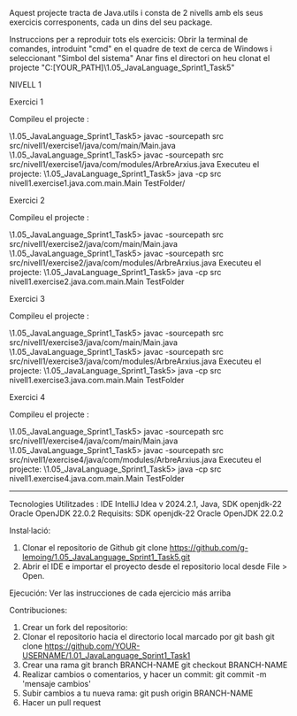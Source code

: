 Aquest projecte tracta de Java.utils i consta de 2 nivells amb els seus exercicis corresponents, cada un dins del seu package.

Instruccions per a reproduir tots els exercicis:
Obrir la terminal de comandes, introduint "cmd" en el quadre de text de cerca de Windows i seleccionant "Simbol del sistema"
Anar fins el directori on heu clonat el projecte "C:\[YOUR_PATH]\1.05_JavaLanguage_Sprint1_Task5"

NIVELL 1

Exercici 1

Compileu el projecte :

\1.05_JavaLanguage_Sprint1_Task5> javac -sourcepath src src/nivell1/exercise1/java/com/main/Main.java
\1.05_JavaLanguage_Sprint1_Task5> javac -sourcepath src src/nivell1/exercise1/java/com/modules/ArbreArxius.java
Executeu el projecte:
\1.05_JavaLanguage_Sprint1_Task5> java -cp src nivell1.exercise1.java.com.main.Main TestFolder/

Exercici 2

Compileu el projecte :

\1.05_JavaLanguage_Sprint1_Task5> javac -sourcepath src src/nivell1/exercise2/java/com/main/Main.java
\1.05_JavaLanguage_Sprint1_Task5> javac -sourcepath src src/nivell1/exercise2/java/com/modules/ArbreArxius.java
Executeu el projecte:
\1.05_JavaLanguage_Sprint1_Task5> java -cp src nivell1.exercise2.java.com.main.Main TestFolder

Exercici 3

Compileu el projecte :

\1.05_JavaLanguage_Sprint1_Task5> javac -sourcepath src src/nivell1/exercise3/java/com/main/Main.java
\1.05_JavaLanguage_Sprint1_Task5> javac -sourcepath src src/nivell1/exercise3/java/com/modules/ArbreArxius.java
Executeu el projecte:
\1.05_JavaLanguage_Sprint1_Task5> java -cp src nivell1.exercise3.java.com.main.Main TestFolder

Exercici 4

Compileu el projecte :

\1.05_JavaLanguage_Sprint1_Task5> javac -sourcepath src src/nivell1/exercise4/java/com/main/Main.java
\1.05_JavaLanguage_Sprint1_Task5> javac -sourcepath src src/nivell1/exercise4/java/com/modules/ArbreArxius.java
Executeu el projecte:
\1.05_JavaLanguage_Sprint1_Task5> java -cp src nivell1.exercise4.java.com.main.Main TestFolder

------------------------------------
Tecnologies Utilitzades : IDE IntelliJ Idea v 2024.2.1, Java, SDK openjdk-22 Oracle OpenJDK 22.0.2
Requisits: SDK openjdk-22 Oracle OpenJDK 22.0.2

Instal·lació: 
1. Clonar el repositorio de Github
git clone https://github.com/g-lemoing/1.05_JavaLanguage_Sprint1_Task5.git
2. Abrir el IDE e importar el proyecto desde el repositorio local desde File > Open.

Ejecución:
Ver las instrucciones de cada ejercicio más arriba

Contribuciones:
1. Crear un fork del repositorio: 
2. Clonar el repositorio hacia el directorio local marcado por git bash
 git clone https://github.com/YOUR-USERNAME/1.01_JavaLanguage_Sprint1_Task1
3. Crear una rama
git branch BRANCH-NAME
git checkout BRANCH-NAME
4. Realizar cambios o comentarios, y hacer un commit: git commit -m 'mensaje cambios'
5. Subir cambios a tu nueva rama: git push origin BRANCH-NAME
6. Hacer un pull request
